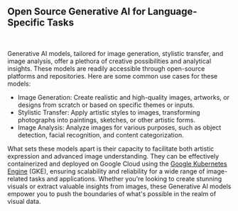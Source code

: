 ## Open Source Generative AI for Language-Specific Tasks

<br>

Generative AI models, tailored for image generation, stylistic transfer, and image analysis, offer a plethora of creative possibilities and analytical insights. These models are readily accessible through open-source platforms and repositories. Here are some common use cases for these models:

 * Image Generation: Create realistic and high-quality images, artworks, or designs from scratch or based on specific themes or inputs.
 * Stylistic Transfer: Apply artistic styles to images, transforming photographs into paintings, sketches, or other artistic forms.
 * Image Analysis: Analyze images for various purposes, such as object detection, facial recognition, and content categorization.

What sets these models apart is their capacity to facilitate both artistic expression and advanced image understanding. They can be effectively containerized and deployed on Google Cloud using the [Google Kubernetes Engine](https://cloud.google.com/kubernetes-engine?hl=en) (GKE), ensuring scalability and reliability for a wide range of image-related tasks and applications. Whether you're looking to create stunning visuals or extract valuable insights from images, these Generative AI models empower you to push the boundaries of what's possible in the realm of visual data.

